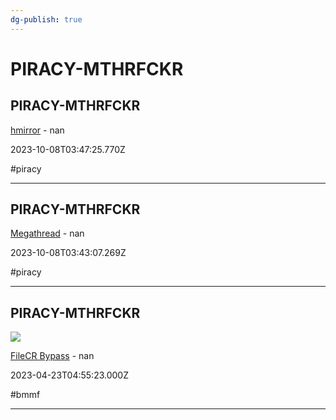 ```yaml
---
dg-publish: true
---
```


# PIRACY-MTHRFCKR

## PIRACY-MTHRFCKR

[hmirror](https://hmirror.molinero.dev/) - nan

2023-10-08T03:47:25.770Z

#piracy

---

## PIRACY-MTHRFCKR

[Megathread](https://raddle.me/wiki/piracy/megathread) - nan

2023-10-08T03:43:07.269Z

#piracy

---

## PIRACY-MTHRFCKR

![](https://media.discordapp.net/attachments/956006108164673538/1097978736416149604/image.png?width=550&height=106)

[FileCR Bypass](https://rentry.co/FileCRBypass) - nan

2023-04-23T04:55:23.000Z

#bmmf

---
